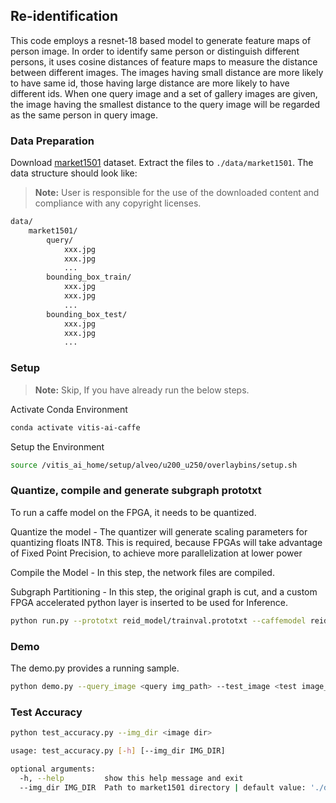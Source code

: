 ## Re-identification

This code employs a resnet-18 based model to generate feature maps of person image. In order to identify same person or distinguish different persons, it uses cosine distances of feature maps to measure the distance between different images. The images having small distance are more likely to have same id, those having large distance are more likely to have different ids. When one query image and a set of gallery images are given, the image having the smallest distance to the query image will be regarded as the same person in query image.


### Data Preparation

Download [market1501](http://www.diaochapai.com/survey/a61751ca-4210-4df1-a5bb-1e7a71b5262b) dataset. Extract the files to `./data/market1501`. The data structure should look like:
> **Note:** User is responsible for the use of the downloaded content and compliance with any copyright licenses.
```sh
data/
    market1501/
        query/
            xxx.jpg
            xxx.jpg
            ...
        bounding_box_train/
            xxx.jpg
            xxx.jpg
            ...
        bounding_box_test/
            xxx.jpg
            xxx.jpg
            ...
```

### Setup
> **Note:** Skip, If you have already run the below steps.

  Activate Conda Environment
  ```sh
  conda activate vitis-ai-caffe
  ```

  Setup the Environment

  ```sh
  source /vitis_ai_home/setup/alveo/u200_u250/overlaybins/setup.sh
  ```

### Quantize, compile and generate subgraph prototxt

To run a caffe model on the FPGA, it needs to be quantized.

Quantize the model - The quantizer will generate scaling parameters for quantizing floats INT8. This is required, because FPGAs will take advantage of Fixed Point Precision, to achieve more parallelization at lower power

Compile the Model - In this step, the network files are compiled.

Subgraph Partitioning - In this step, the original graph is cut, and a custom FPGA accelerated python layer is inserted to be used for Inference.

```sh
python run.py --prototxt reid_model/trainval.prototxt --caffemodel reid_model/trainval.caffemodel --prepare
```

### Demo

The demo.py provides a running sample.

```sh
python demo.py --query_image <query img_path> --test_image <test image_path>
```

### Test Accuracy
```sh
python test_accuracy.py --img_dir <image dir>
```

```sh
usage: test_accuracy.py [-h] [--img_dir IMG_DIR]

optional arguments:
  -h, --help         show this help message and exit
  --img_dir IMG_DIR  Path to market1501 directory | default value: './data'
```
